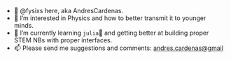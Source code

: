 - 👋 @fysixs here, aka AndresCardenas. 
- 👀 I’m interested in Physics and how to better transmit it to younger minds.
- 🌱 I’m currently learning `julia`💞️ and getting better at building proper STEM NBs with proper interfaces.
- 📫 Please send me suggestions and comments: [andres.cardenas@gmail](mailto:andres.cardenas@gmail.com)

<!---
fysixs/fysixs is a ✨ special ✨ repository because its `README.md` (this file) appears on your GitHub profile.
You can click the Preview link to take a look at your changes.
--->

